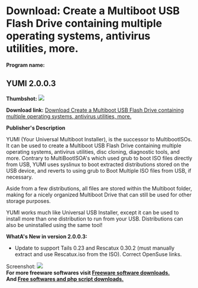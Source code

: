 # Download: Create a Multiboot USB Flash Drive containing multiple operating systems, antivirus utilities, more.

**Program name:**

## YUMI 2.0.0.3

  
**Thumbshot:** ![](http://www.freewarefiles.com/screenshot/yumi6_md.jpg)   
  
**Download link:** [Download Create a Multiboot USB Flash Drive containing multiple operating systems, antivirus utilities, more.](http://freesoftwares.boysofts.com/YUMI_program_75035.html)  
  


**Publisher's Description**  
  


YUMI (Your Universal Multiboot Installer), is the successor to MultibootISOs. It can be used to create a Multiboot USB Flash Drive containing multiple operating systems, antivirus utilities, disc cloning, diagnostic tools, and more. Contrary to MultiBootISOA's which used grub to boot ISO files directly from USB, YUMI uses syslinux to boot extracted distributions stored on the USB device, and reverts to using grub to Boot Multiple ISO files from USB, if necessary. 

Aside from a few distributions, all files are stored within the Multiboot folder, making for a nicely organized Multiboot Drive that can still be used for other storage purposes.

YUMI works much like Universal USB Installer, except it can be used to install more than one distribution to run from your USB. Distributions can also be uninstalled using the same tool!

**WhatA's New in version 2.0.0.3:**

  * Update to support Tails 0.23 and Rescatux 0.30.2 (must manually extract and use Rescatux.iso from the ISO). Correct OpenSuse links. 

  
  
Screenshot: ![](http://www.freewarefiles.com/screenshot/yumi6.jpg)   
**For more freeware softwares visit [Freeware software downloads.](http://freesoftwares.boysofts.com/)**   
**And [Free softwares and php script downloads.](http://www.boysofts.com/)**
